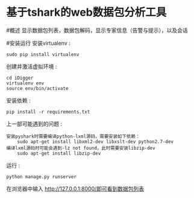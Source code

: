 基于tshark的web数据包分析工具
=========================

#概述
    显示数据包列表，数据包解码，显示专家信息（告警与提示），以及会话

#安装运行
安装virtualenv :

    sudo pip install virtualenv

创建并激活虚拟环境 :

    cd iDigger
    virtualenv env
    source env/bin/activate

安装依赖 :

    pip install -r requirements.txt

上一部可能遇到的问题 :

    安装pyshark时需要编译python-lxml源码，需要安装如下依赖：
        sudo apt-get install libxml2-dev libxslt-dev python2.7-dev
    编译lxml源码时可能会遇到-lz not found，此时需要安装libzip-dev
        sudo apt-get install libzip-dev
    
运行 :
    
    python manage.py runserver

在浏览器中输入 http://127.0.0.1:8000/即可看到数据包列表

